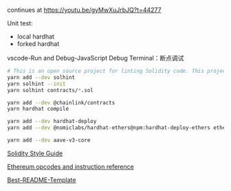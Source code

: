 
continues at https://youtu.be/gyMwXuJrbJQ?t=44277

Unit test:
- local hardhat
- forked hardhat

vscode-Run and Debug-JavaScript Debug Terminal：断点调试

```bash
# This is an open source project for linting Solidity code. This project provides both Security and Style Guide validations.
yarn add --dev solhint
yarn solhint --init
yarn solhint contracts/*.sol

yarn add --dev @chainlink/contracts
yarn hardhat compile

yarn add --dev hardhat-deploy
yarn add --dev @nomiclabs/hardhat-ethers@npm:hardhat-deploy-ethers ethers

yarn add --dev aave-v3-core
```

[Solidity Style Guide](https://docs.soliditylang.org/en/latest/style-guide.html)

[Ethereum opcodes and instruction reference](https://github.com/crytic/evm-opcodes)

[Best-README-Template](https://github.com/othneildrew/Best-README-Template)
